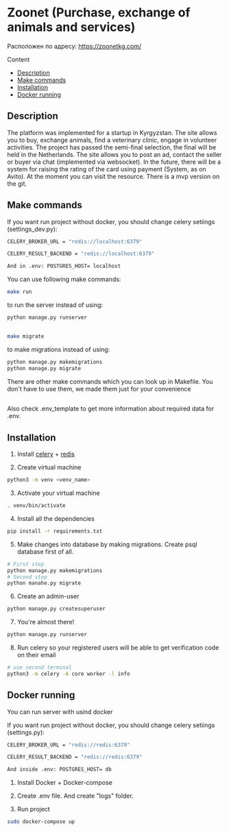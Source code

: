 # Zoonet (Purchase, exchange of animals and services)
Расположен по адресу: https://zoonetkg.com/


Content
* [Description](#Description)
* [Make commands](#Makecommands)
* [Installation](#Installation)
* [Docker running](#Dockerrunning)
## Description
The platform was implemented for a startup in Kyrgyzstan. The site allows you to buy, exchange animals, find a veterinary clinic, engage in volunteer activities. The project has passed the semi-final selection, the final will be held in the Netherlands.
The site allows you to post an ad, contact the seller or buyer via chat (implemented via websocket). In the future, there will be a system for raising the rating of the card using payment (System, as on Avito). At the moment you can visit the resource. There is a mvp version on the git.

## Make commands
If you want run project without docker, you should change celery setiings (settings_dev.py):

```bash
CELERY_BROKER_URL = "redis://localhost:6379"

CELERY_RESULT_BACKEND = "redis://localhost:6379"

And in .env: POSTGRES_HOST= localhost
```

You can use following make commands:

```bash
make run
```
to run the server instead of using:
```bash
python manage.py runserver
```
##
```bash
make migrate
```
to make migrations instead of using:
```bash
python manage.py makemigrations
python manage.py migrate
```
There are other make commands which you can look up in Makefile. You don't have to use them, we made them just for your convenience
##
Also check .env_template to get more information about required data for .env.

## Installation
1. Install [celery]((https://docs.celeryq.dev/en/stable/django/first-steps-with-django.html)) + [redis](https://redis.io/)

2. Create virtual machine
```bash
python3 -m venv <venv_name>
```
3. Activate your virtual machine
```bash
. venv/bin/activate
```
4. Install all the dependencies
```bash
pip install -r requirements.txt
```
5. Make changes into database by making migrations. Create psql database first of all.
```bash
# First step
python manage.py makemigrations
# Second step
python manahe.py migrate
```
6. Create an admin-user
```bash
python manage.py createsuperuser
```
7. You're almost there!
```bash
python manage.py runserver
```
8. Run celery so your registered users will be able to get verification code on their email
```bash
# use second terminal
python3 -m celery -A core worker -l info
```




## Docker running
You can run server with usind docker 

If you want run project without docker, you should change celery setiings (settings.py):

```bash
CELERY_BROKER_URL = "redis://redis:6379"

CELERY_RESULT_BACKEND = "redis://redis:6379"

And inside .env: POSTGRES_HOST= db
```

1. Install Docker + Docker-compose

2. Create .env file. And create "logs" folder.

3. Run project
```bash
sudo docker-compose up
```